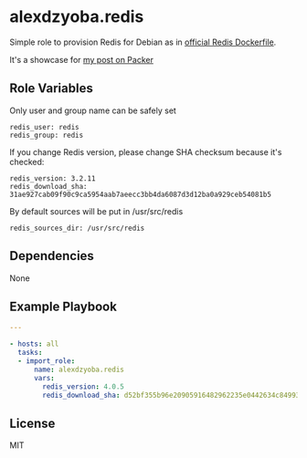 alexdzyoba.redis
================

Simple role to provision Redis for Debian as in [official Redis
Dockerfile](https://github.com/docker-library/redis/blob/99a06c057297421f9ea46934c342a2fc00644c4f/3.2/Dockerfile).

It's a showcase for [my post on Packer](https://alex.dzyoba.com/blog/packer-for-docker/)

Role Variables
--------------

Only user and group name can be safely set

    redis_user: redis
    redis_group: redis

If you change Redis version, please change SHA checksum because it's checked:

    redis_version: 3.2.11
    redis_download_sha: 31ae927cab09f90c9ca5954aab7aeecc3bb4da6087d3d12ba0a929ceb54081b5

By default sources will be put in /usr/src/redis

    redis_sources_dir: /usr/src/redis

Dependencies
------------

None

Example Playbook
----------------

```yaml
---

- hosts: all
  tasks:
  - import_role:
      name: alexdzyoba.redis
      vars:
        redis_version: 4.0.5
        redis_download_sha: d52bf355b96e20905916482962235e0442634c849934adb034f85362b31ed979
```

License
-------

MIT
